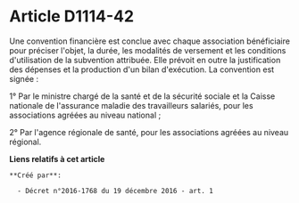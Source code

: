 # Article D1114-42

Une convention financière est conclue avec chaque association bénéficiaire pour préciser l'objet, la durée, les modalités de
versement et les conditions d'utilisation de la subvention attribuée. Elle prévoit en outre la justification des dépenses et
la production d'un bilan d'exécution. La convention est signée : 

1° Par le ministre chargé de la santé et de la sécurité sociale et la Caisse nationale de l'assurance maladie des
travailleurs salariés, pour les associations agréées au niveau national ; 

2° Par l'agence régionale de santé, pour les associations agréées au niveau régional.

**Liens relatifs à cet article**

	**Créé par**:

	  - Décret n°2016-1768 du 19 décembre 2016 - art. 1
